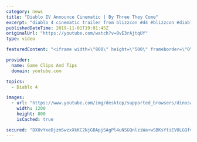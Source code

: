```yaml
---
category: news
title: "Diablo IV Announce Cinematic | By Three They Come"
excerpt: "diablo 4 cinematic trailer from blizzcon #d4 #blizzcon #diablo."
publishedDateTime: 2019-11-01T19:01:45Z
originalUrl: "https://youtube.com/watch?v=0vE3rAjtqUY"
type: video

featuredContent: "<iframe width=\"800\" height=\"500\" frameborder=\"0\" src=\"https://www.youtube.com/embed/0vE3rAjtqUY\" allow=\"accelerometer; autoplay; encrypted-media; gyroscope; picture-in-picture\" allowfullscreen></iframe>"

provider:
  name: Game Clips And Tips
  domain: youtube.com

topics:
  - Diablo 4

images:
  - url: "https://www.youtube.com/img/desktop/supported_browsers/dinosaur.png"
    width: 1200
    height: 800
    isCached: true

secured: "DXUvYxeDjzmSwzxXkKC2NjGBApjSAgPl4uNSGQnlziWa+wSBKsYtiEVOLGQfvpxOPD7CnhmvRnnVfD0lT7WeH7uS8cMqN9a21KGqTpriGimGAPN91S4JI1HhX+SZZjP2dUnnbJCjTTSIsfNxpyEWls9g9a1oyqZqsV3sb6TlchbVAfCVjrt2lK5w7HsaMiiAyzxhGW3QhYLGnRxBZjTivZ2hFSmJK7EyaLGzmtvt8EBGgODtDqzp3w4l9UlO2TX4qIwmPoz6HEJgcAcgVAewvIUQILvfbFwPnFFkReeZf5LMcH7QPRkATaAlnp6Flys8HXf4LyVUOn8tQawPP+dKPGaEh1PxIxqr+kbup+KeuAblON2hgk5PE54u+pvrDEu0R1r18hpJT2vOB2qR9pguvg==;x9xFDQlD5xj7h+JevmD23g=="
---
```


